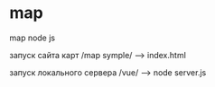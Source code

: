 # map
map node js

запуск сайта карт
/map symple/ --> index.html

запуск локального сервера
/vue/ --> node server.js
